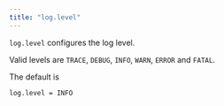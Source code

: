 ```yaml
---
title: "log.level"
---
```


`log.level` configures the log level.

Valid levels are `TRACE`, `DEBUG`, `INFO`, `WARN`, `ERROR` and `FATAL`.

The default is

	log.level = INFO

